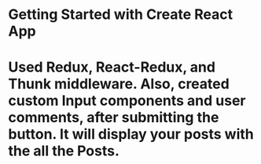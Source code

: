 # Getting Started with Create React App

# Used Redux, React-Redux, and Thunk middleware. Also, created custom Input components and  user comments, after submitting the button. It will display your posts with the all the Posts.
